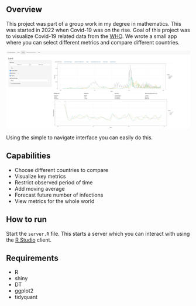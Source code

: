 ## Overview

This project was part of a group work in my degree in mathematics.
This was started in 2022 when Covid-19 was on the rise.
Goal of this project was to visualize Covid-19 related data from the [WHO](https://catalog.ourworldindata.org/garden/covid/latest/compact/compact.csv).
We wrote a small app where you can select different metrics and compare different countries.

<p align="center">
  <img src="./pictures/interface.png" width="800px">
</p>

Using the simple to navigate interface you can easily do this.

## Capabilities
- Choose different countries to compare
- Visualize key metrics
- Restrict observed period of time
- Add moving average
- Forecast future number of infections
- View metrics for the whole world

## How to run
Start the `server.R` file.
This starts a server which you can interact with using the [R Studio](https://posit.co/products/open-source/rstudio/) client.

## Requirements
- R
- shiny
- DT
- ggplot2
- tidyquant